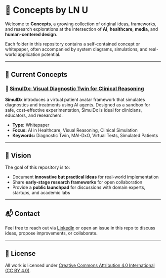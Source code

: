 # 🧠 Concepts by LN U

Welcome to **Concepts**, a growing collection of original ideas, frameworks, and research explorations at the intersection of **AI**, **healthcare**, **media**, and **human-centered design**.

Each folder in this repository contains a self-contained concept or whitepaper, often accompanied by system diagrams, simulations, and real-world application potential.

---

## 📘 Current Concepts

### 🔬 [SimulDx: Visual Diagnostic Twin for Clinical Reasoning](./SimulDx/README.md)
**SimulDx** introduces a virtual patient avatar framework that simulates diagnostics and treatments using AI agents. Designed as a sandbox for safe, cost-effective experimentation, SimulDx is ideal for clinicians, educators, and researchers.

- **Type:** Whitepaper  
- **Focus:** AI in Healthcare, Visual Reasoning, Clinical Simulation  
- **Keywords:** Diagnostic Twin, MAI-DxO, Virtual Tests, Simulated Patients

---

## 🧭 Vision

The goal of this repository is to:
- Document **innovative but practical ideas** for real-world implementation
- Share **early-stage research frameworks** for open collaboration
- Provide a **public launchpad** for discussions with domain experts, startups, and academic labs

---

## 📬 Contact

Feel free to reach out via [LinkedIn](https://linkedin.com/in/your-profile) or open an issue in this repo to discuss ideas, propose improvements, or collaborate.

---

## 🧾 License

All work is licensed under [Creative Commons Attribution 4.0 International (CC BY 4.0)](https://creativecommons.org/licenses/by/4.0/).
